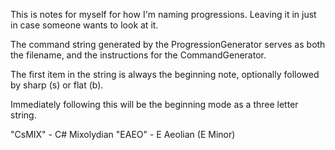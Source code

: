 This is notes for myself for how I'm naming progressions. Leaving it in just in case someone wants to look at it.

The command string generated by the ProgressionGenerator serves as both the filename, and the instructions for the CommandGenerator.

The first item in the string is always the beginning note, optionally followed by sharp (s) or flat (b).

Immediately following this will be the beginning mode as a three letter string.

"CsMIX" - C# Mixolydian
"EAEO" - E Aeolian (E Minor)